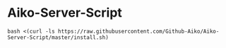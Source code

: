 # Aiko-Server-Script

```
bash <(curl -ls https://raw.githubusercontent.com/Github-Aiko/Aiko-Server-Script/master/install.sh)
```